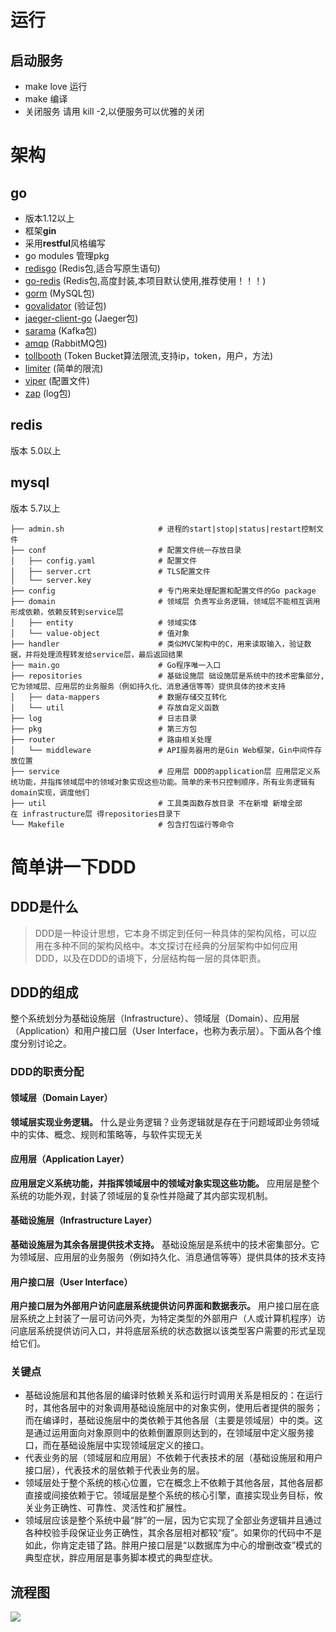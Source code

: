 # 运行
## 启动服务
* make love 运行
* make  编译
* 关闭服务 请用 kill -2,以便服务可以优雅的关闭
# 架构
## go
* 版本1.12以上
* 框架**gin**
* 采用**restful**风格编写
* go modules 管理pkg
* [redisgo](https://godoc.org/github.com/gomodule/redigo/redis) (Redis包,适合写原生语句)
* [go-redis](https://github.com/go-redis/redis) (Redis包,高度封装,本项目默认使用,推荐使用！！！)
* [gorm](http://gorm.book.jasperxu.com/crud.html#u) (MySQL包)
* [govalidator](https://godoc.org/github.com/asaskevich/govalidator) (验证包)
* [jaeger-client-go](https://github.com/jaegertracing/jaeger-client-go) (Jaeger包)
* [sarama](https://github.com/Shopify/sarama) (Kafka包)
* [amqp](https://github.com/streadway/amqp) (RabbitMQ包)
* [tollbooth](https://github.com/didip/tollbooth) (Token Bucket算法限流,支持ip，token，用户，方法)
* [limiter](https://github.com/ulule/limiter) (简单的限流)
* [viper](github.com/spf13/viper) (配置文件)
* [zap](https://godoc.org/go.uber.org/zap) (log包)
## redis
版本 5.0以上
## mysql
版本 5.7以上
```
├── admin.sh                     # 进程的start|stop|status|restart控制文件
├── conf                         # 配置文件统一存放目录
│   ├── config.yaml              # 配置文件
│   ├── server.crt               # TLS配置文件
│   └── server.key
├── config                       # 专门用来处理配置和配置文件的Go package
├── domain                       # 领域层 负责写业务逻辑，领域层不能相互调用形成依赖，依赖反转到service层
│   ├── entity                   # 领域实体
│   └── value-object             # 值对象
├── handler                      # 类似MVC架构中的C，用来读取输入，验证数据，并将处理流程转发给service层，最后返回结果  
├── main.go                      # Go程序唯一入口
├── repositories                 # 基础设施层 础设施层是系统中的技术密集部分,它为领域层、应用层的业务服务（例如持久化、消息通信等等）提供具体的技术支持
│   ├── data-mappers             # 数据存储交互转化
│   └── util                     # 存放自定义函数
├── log                          # 日志目录
├── pkg                          # 第三方包
├── router                       # 路由相关处理
│   └── middleware               # API服务器用的是Gin Web框架，Gin中间件存放位置
├── service                      # 应用层 DDD的application层 应用层定义系统功能，并指挥领域层中的领域对象实现这些功能。简单的来书只控制顺序，所有业务逻辑有domain实现，调度他们
├── util                         # 工具类函数存放目录 不在新增 新增全部在 infrastructure层 得repositories目录下
└── Makefile                     # 包含打包运行等命令
```
# 简单讲一下DDD
## DDD是什么
> DDD是一种设计思想，它本身不绑定到任何一种具体的架构风格，可以应用在多种不同的架构风格中。本文探讨在经典的分层架构中如何应用DDD，以及在DDD的语境下，分层结构每一层的具体职责。
## DDD的组成
整个系统划分为基础设施层（Infrastructure）、领域层（Domain）、应用层（Application）和用户接口层（User Interface，也称为表示层）。下面从各个维度分别讨论之。
### DDD的职责分配
#### 领域层（Domain Layer）
**领域层实现业务逻辑。**
什么是业务逻辑？业务逻辑就是存在于问题域即业务领域中的实体、概念、规则和策略等，与软件实现无关
#### 应用层（Application Layer）
**应用层定义系统功能，并指挥领域层中的领域对象实现这些功能。**
应用层是整个系统的功能外观，封装了领域层的复杂性并隐藏了其内部实现机制。
#### 基础设施层（Infrastructure Layer）
**基础设施层为其余各层提供技术支持。**
基础设施层是系统中的技术密集部分。它为领域层、应用层的业务服务（例如持久化、消息通信等等）提供具体的技术支持
#### 用户接口层（User Interface）
**用户接口层为外部用户访问底层系统提供访问界面和数据表示。**
用户接口层在底层系统之上封装了一层可访问外壳，为特定类型的外部用户（人或计算机程序）访问底层系统提供访问入口，并将底层系统的状态数据以该类型客户需要的形式呈现给它们。
### 关键点
* 基础设施层和其他各层的编译时依赖关系和运行时调用关系是相反的：在运行时，其他各层中的对象调用基础设施层中的对象实例，使用后者提供的服务；而在编译时，基础设施层中的类依赖于其他各层（主要是领域层）中的类。这是通过运用面向对象原则中的依赖倒置原则达到的，在领域层中定义服务接口，而在基础设施层中实现领域层定义的接口。
* 代表业务的层（领域层和应用层）不依赖于代表技术的层（基础设施层和用户接口层），代表技术的层依赖于代表业务的层。
* 领域层处于整个系统的核心位置，它在概念上不依赖于其他各层，其他各层都直接或间接依赖于它。领域层是整个系统的核心引擎，直接实现业务目标，攸关业务正确性、可靠性、灵活性和扩展性。
* 领域层应该是整个系统中最“胖”的一层，因为它实现了全部业务逻辑并且通过各种校验手段保证业务正确性，其余各层相对都较“瘦”。如果你的代码中不是如此，你肯定走错了路。胖用户接口层是“以数据库为中心的增删改查”模式的典型症状，胖应用层是事务脚本模式的典型症状。
## 流程图
![](https://i.loli.net/2019/04/29/5cc669fb177db.png)
